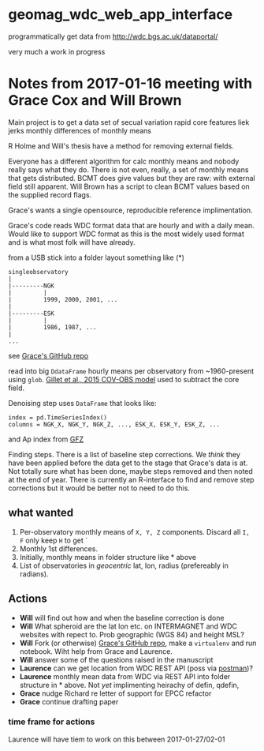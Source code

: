 # geomag_wdc_web_app_interface
programmatically get data from http://wdc.bgs.ac.uk/dataportal/

very much a work in progress

# Notes from 2017-01-16 meeting with Grace Cox and Will Brown
Main project is to get a data set of secual variation
rapid core features liek jerks 
monthly differences of monthly means

R Holme and Will's thesis have a method for 
removing external fields.

Everyone has a different algorithm for calc monthly means and 
nobody really says what they do.
There is not even, really, a set of monthly means that gets distributed.
BCMT does give values but they are raw: with external field still apparent.
Will Brown has a script to clean BCMT values based on the supplied record 
flags.

Grace's wants a single opensource, reproducible reference implimentation. 

Grace's code reads WDC format data
that are hourly and with a daily mean.
Would like to support WDC format as this is the most widely 
used format and is what most folk will have already.

from a USB stick into a
folder layout something like (*)

```
singleobservatory
|
|---------NGK
|         |
|         1999, 2000, 2001, ...
|
|---------ESK
|         |
|         1986, 1987, ...
|
...
```
see [Grace's GitHub repo](https://github.com/gracecox/MagPy/tree/master/magpy/data/BGS_hourly/hourval/single_obs)

read into big `DdataFrame` hourly means per observatory from ~1960-present
using `glob`. [Gillet et al., 2015 COV-OBS model](http://www.spacecenter.dk/files/magnetic-models/COV-OBSx1/COV-OBS.x1.pdf) used to subtract the core field.

Denoising step uses `DataFrame` that looks like: 

```
index = pd.TimeSeriesIndex()
columns = NGK_X, NGK_Y, NGK_Z, ..., ESK_X, ESK_Y, ESK_Z, ...
```

and Ap index from [GFZ](http://www.gfz-potsdam.de/en/kp-index/)

Finding steps. There is a list of baseline step corrections. We _think_ they have been applied before the data get to the stage that Grace's data is at. Not totally sure what has been done, maybe steps removed and then noted at the end of year.
There is currently an R-interface to find and remove step corrections but it would be better not to need to do this.

## what wanted
1. Per-observatory monthly means of `X, Y, Z` components. Discard all `I, F` only keep `H` to get `
2. Monthly 1st differences.
3. Initially, monthly means in folder structure like * above
4. List of observatories in _geocentric_ lat, lon, radius (prefereably in radians).

## Actions
- **Will** will find out how and when the baseline correction is done
- **Will** What spheroid are the lat lon etc. on INTERMAGNET and WDC websites with repect to. Prob geographic (WGS 84) and height MSL?
- **Will** Fork (or otherwise) [Grace's GitHub repo](https://github.com/gracecox/MagPy), make a `virtualenv` and run notebook. Wiht help from Grace and Laurence.
- **Will** answer some of the questions raised in the manuscript
- **Laurence** can we get location from WDC REST API (poss via [postman](http://www.getpostman.com/))?
- **Laurence** monthly mean data from WDC via REST API into folder structure in * above. Not _yet_ implimenting heirachy of defin, qdefin,  
- **Grace** nudge Richard re letter of support for EPCC refactor
- **Grace** continue drafting paper

### time frame for actions

Laurence will have tiem to work on this
 between 2017-01-27/02-01





